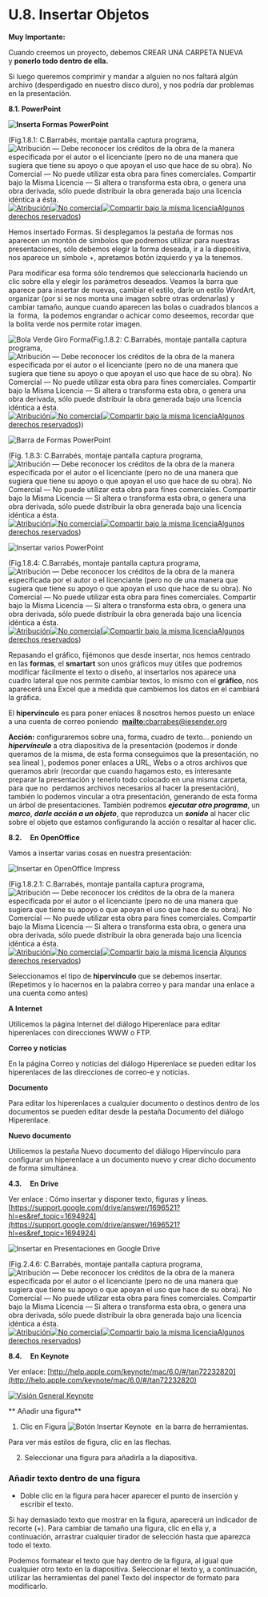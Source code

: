 # U.8. Insertar Objetos

**Muy Importante:**

Cuando creemos un proyecto, debemos CREAR UNA CARPETA NUEVA y **ponerlo todo dentro de ella.**

Si luego queremos comprimir y mandar a alguien no nos faltará algún archivo (desperdigado en nuestro disco duro), y nos podría dar problemas en la presentación.

**8.1. PowerPoint**


**![Inserta Formas PowerPoint](img/insertarformas.png "Insertar Formas PPT")**



(Fig.1.8.1: C.Barrabés, montaje pantalla captura programa, ![Atribución — Debe reconocer los créditos de la obra de la manera especificada por el autor o el licenciante (pero no de una manera que sugiera que tiene su apoyo o que apoyan el uso que hace de su obra). No Comercial — No puede utilizar esta obra para fines comerciales. Compartir bajo la Misma Licencia — Si altera o transforma esta obra, o genera una obra derivada, sólo puede distribuir la obra generada bajo una licencia idéntica a ésta.](img/1algunosderechosreservados.png "Licencia Atribución, no comercial y Compartir bajo la Misma Licencia")[![Atribución](http://l.yimg.com/g/images/spaceout.gif "Atribución")![No comercial](http://l.yimg.com/g/images/spaceout.gif "No comercial")![Compartir bajo la misma licencia](http://l.yimg.com/g/images/spaceout.gif "Compartir bajo la misma licencia")](http://creativecommons.org/licenses/by-nc-sa/2.0/)[Algunos derechos reservados](http://creativecommons.org/licenses/by-nc-sa/2.0/deed.es "Derechos reservados. Atribución-NoComercial-CompartirIgual 2.0 Genérica (CC BY-NC-SA 2.0)"))


Hemos insertado Formas. Si desplegamos la pestaña de formas nos aparecen un montón de símbolos que podremos utilizar para nuestras presentaciones, sólo debemos elegir la forma deseada, ir a la diapositiva, nos aparece un símbolo +, apretamos botón izquierdo y ya la tenemos.

Para modificar esa forma sólo tendremos que seleccionarla haciendo un clic sobre ella y elegir los parámetros deseados. Veamos la barra que aparece para insertar de nuevas, cambiar el estilo, darle un estilo WordArt, organizar (por si se nos monta una imagen sobre otras ordenarlas) y cambiar tamaño, aunque cuando aparecen las bolas o cuadrados blancos a la  forma,  la podemos engrandar o achicar como deseemos, recordar que la bolita verde nos permite rotar imagen.


![Bola Verde Giro Forma](img/forma.png "Giro Forma")(Fig.1.8.2: C.Barrabés, montaje pantalla captura programa, ![Atribución — Debe reconocer los créditos de la obra de la manera especificada por el autor o el licenciante (pero no de una manera que sugiera que tiene su apoyo o que apoyan el uso que hace de su obra). No Comercial — No puede utilizar esta obra para fines comerciales. Compartir bajo la Misma Licencia — Si altera o transforma esta obra, o genera una obra derivada, sólo puede distribuir la obra generada bajo una licencia idéntica a ésta.](img/1algunosderechosreservados.png "Licencia Atribución, no comercial y Compartir bajo la Misma Licencia")[![Atribución](http://l.yimg.com/g/images/spaceout.gif "Atribución")![No comercial](http://l.yimg.com/g/images/spaceout.gif "No comercial")![Compartir bajo la misma licencia](http://l.yimg.com/g/images/spaceout.gif "Compartir bajo la misma licencia")](http://creativecommons.org/licenses/by-nc-sa/2.0/)[Algunos derechos reservados](http://creativecommons.org/licenses/by-nc-sa/2.0/deed.es "Derechos reservados. Atribución-NoComercial-CompartirIgual 2.0 Genérica (CC BY-NC-SA 2.0)")))



![Barra de Formas PowerPoint](img/barradeformas.png "BArra de Formas PPT")



(Fig. 1.8.3: C.Barrabés, montaje pantalla captura programa, ![Atribución — Debe reconocer los créditos de la obra de la manera especificada por el autor o el licenciante (pero no de una manera que sugiera que tiene su apoyo o que apoyan el uso que hace de su obra). No Comercial — No puede utilizar esta obra para fines comerciales. Compartir bajo la Misma Licencia — Si altera o transforma esta obra, o genera una obra derivada, sólo puede distribuir la obra generada bajo una licencia idéntica a ésta.](img/1algunosderechosreservados.png "Licencia Atribución, no comercial y Compartir bajo la Misma Licencia")[![Atribución](http://l.yimg.com/g/images/spaceout.gif "Atribución")![No comercial](http://l.yimg.com/g/images/spaceout.gif "No comercial")![Compartir bajo la misma licencia](http://l.yimg.com/g/images/spaceout.gif "Compartir bajo la misma licencia")](http://creativecommons.org/licenses/by-nc-sa/2.0/)[Algunos derechos reservados](http://creativecommons.org/licenses/by-nc-sa/2.0/deed.es "Derechos reservados. Atribución-NoComercial-CompartirIgual 2.0 Genérica (CC BY-NC-SA 2.0)"))



![Insertar varios PowerPoint](img/insertarvarios.png "Insertar PowerPoint")



(Fig.1.8.4: C.Barrabés, montaje pantalla captura programa, ![Atribución — Debe reconocer los créditos de la obra de la manera especificada por el autor o el licenciante (pero no de una manera que sugiera que tiene su apoyo o que apoyan el uso que hace de su obra). No Comercial — No puede utilizar esta obra para fines comerciales. Compartir bajo la Misma Licencia — Si altera o transforma esta obra, o genera una obra derivada, sólo puede distribuir la obra generada bajo una licencia idéntica a ésta.](img/1algunosderechosreservados.png "Licencia Atribución, no comercial y Compartir bajo la Misma Licencia")[![Atribución](http://l.yimg.com/g/images/spaceout.gif "Atribución")![No comercial](http://l.yimg.com/g/images/spaceout.gif "No comercial")![Compartir bajo la misma licencia](http://l.yimg.com/g/images/spaceout.gif "Compartir bajo la misma licencia")](http://creativecommons.org/licenses/by-nc-sa/2.0/)[Algunos derechos reservados](http://creativecommons.org/licenses/by-nc-sa/2.0/deed.es "Derechos reservados. Atribución-NoComercial-CompartirIgual 2.0 Genérica (CC BY-NC-SA 2.0)"))


Repasando el gráfico, fijémonos que desde insertar, nos hemos centrado en las **formas**, el **smartart** son unos gráficos muy útiles que podremos modificar fácilmente el texto o diseño, al insertarlos nos aparece una cuadro lateral que nos permite cambiar textos, lo mismo con el **gráfico**, nos aparecerá una Excel que a medida que cambiemos los datos en el cambiará la gráfica.

El **hipervínculo** es para poner enlaces 8 nosotros hemos puesto un enlace a una cuenta de correo poniendo  [**mailto**:cbarrabes@iesender.org](mailto:cbarrabes@iesender.org "Mail Autor")

**Acción:** configuraremos sobre una, forma, cuadro de texto… poniendo un **_hipervínculo_** a otra diapositiva de la presentación (podemos ir donde queramos de la misma, de esta forma conseguimos que la presentación, no sea lineal ), podemos poner enlaces a URL, Webs o a otros archivos que queramos abrir (recordar que cuando hagamos esto, es interesante preparar la presentación y tenerlo todo colocado en una misma carpeta, para que no  perdamos archivos necesarios al hacer la presentación), también lo podemos vincular a otra presentación, generando de esta forma un árbol de presentaciones. También podremos **_ejecutar otro programa_**, un **_marco_**, **_darle acción a un objeto_**, que reproduzca un **_sonido_** al hacer clic sobre el objeto que estamos configurando la acción o resaltar al hacer clic.

**8.2.     En OpenOffice**

Vamos a insertar varias cosas en nuestra presentación:


![Insertar en OpenOffice Impress](img/guardaropenoffice.png "Insertar Impress")



(Fig.1.8.2.1: C.Barrabés, montaje pantalla captura programa, ![Atribución — Debe reconocer los créditos de la obra de la manera especificada por el autor o el licenciante (pero no de una manera que sugiera que tiene su apoyo o que apoyan el uso que hace de su obra). No Comercial — No puede utilizar esta obra para fines comerciales. Compartir bajo la Misma Licencia — Si altera o transforma esta obra, o genera una obra derivada, sólo puede distribuir la obra generada bajo una licencia idéntica a ésta.](img/1algunosderechosreservados.png "Licencia Atribución, no comercial y Compartir bajo la Misma Licencia")[![Atribución](http://l.yimg.com/g/images/spaceout.gif "Atribución")![No comercial](http://l.yimg.com/g/images/spaceout.gif "No comercial")![Compartir bajo la misma licencia](http://l.yimg.com/g/images/spaceout.gif "Compartir bajo la misma licencia")](http://creativecommons.org/licenses/by-nc-sa/2.0/) [Algunos derechos reservados](http://creativecommons.org/licenses/by-nc-sa/2.0/deed.es "Derechos reservados. Atribución-NoComercial-CompartirIgual 2.0 Genérica (CC BY-NC-SA 2.0)")) 


Seleccionamos el tipo de **hipervínculo** que se debemos insertar. (Repetimos y lo hacernos en la palabra correo y para mandar una enlace a una cuenta como antes)

**A Internet**

Utilicemos la página Internet del diálogo Hiperenlace para editar hiperenlaces con direcciones WWW o FTP.

**Correo y noticias**

En la página Correo y noticias del diálogo Hiperenlace se pueden editar los hiperenlaces de las direcciones de correo-e y noticias.

**Documento**

Para editar los hiperenlaces a cualquier documento o destinos dentro de los documentos se pueden editar desde la pestaña Documento del diálogo Hiperenlace.

**Nuevo documento**

Utilicemos la pestaña Nuevo documento del diálogo Hipervínculo para configurar un hiperenlace a un documento nuevo y crear dicho documento de forma simultánea.

**4.3.     En Drive**

Ver enlace : Cómo insertar y disponer texto, figuras y líneas. [https://support.google.com/drive/answer/1696521?hl=es&ref_topic=1694924](https://support.google.com/drive/answer/1696521?hl=es&ref_topic=1694924)


![Insertar en Presentaciones en Google  Drive](img/insertar_en_drive.png "Insertar en Drive")



(Fig.2.4.6: C.Barrabés, montaje pantalla captura programa, ![Atribución — Debe reconocer los créditos de la obra de la manera especificada por el autor o el licenciante (pero no de una manera que sugiera que tiene su apoyo o que apoyan el uso que hace de su obra). No Comercial — No puede utilizar esta obra para fines comerciales. Compartir bajo la Misma Licencia — Si altera o transforma esta obra, o genera una obra derivada, sólo puede distribuir la obra generada bajo una licencia idéntica a ésta.](img/1algunosderechosreservados.png "Licencia Atribución, no comercial y Compartir bajo la Misma Licencia")[![Atribución](http://l.yimg.com/g/images/spaceout.gif "Atribución")![No comercial](http://l.yimg.com/g/images/spaceout.gif "No comercial")![Compartir bajo la misma licencia](http://l.yimg.com/g/images/spaceout.gif "Compartir bajo la misma licencia")](http://creativecommons.org/licenses/by-nc-sa/2.0/)[Algunos derechos reservados](http://creativecommons.org/licenses/by-nc-sa/2.0/deed.es "Derechos reservados. Atribución-NoComercial-CompartirIgual 2.0 Genérica (CC BY-NC-SA 2.0)"))


**8.4.     En Keynote**

Ver enlace: [http://help.apple.com/keynote/mac/6.0/#/tan72232820](http://help.apple.com/keynote/mac/6.0/#/tan72232820)


[![Visión General Keynote](img/visiongeneralkeynote.png "Keybote")](http://help.apple.com/keynote/mac/6.0/#/tan72232820 "Visión General Keybote")


** Añadir una figura**


1.  Clic en Figura ![Botón Insertar Keynote](img/botoninsertarkeynote.png "Insertar")  en la barra de herramientas.


Para ver más estilos de figura, clic en las flechas.

    2\. Seleccionar una figura para añadirla a la diapositiva.

### Añadir texto dentro de una figura

*   Doble clic en la figura para hacer aparecer el punto de inserción y escribir el texto.

Si hay demasiado texto que mostrar en la figura, aparecerá un indicador de recorte (+). Para cambiar de tamaño una figura, clic en ella y, a continuación, arrastrar cualquier tirador de selección hasta que aparezca todo el texto.

Podemos formatear el texto que hay dentro de la figura, al igual que cualquier otro texto en la diapositiva. Seleccionar el texto y, a continuación, utilizar las herramientas del panel Texto del inspector de formato para modificarlo.

